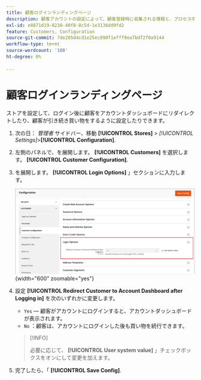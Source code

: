 ```yaml
---
title: 顧客ログインランディングページ
description: 顧客アカウントの設定によって、顧客登録時に収集される情報と、プロセス中に顧客が持つエクスペリエンスが決まります。
exl-id: e8871d19-8238-40f8-8c5d-1e3136dd9fd2
feature: Customers, Configuration
source-git-commit: 7de285d4cd1e25ec890f1efff9ea7bdf2f0a9144
workflow-type: tm+mt
source-wordcount: '108'
ht-degree: 0%

---
```


# 顧客ログインランディングページ

ストアを設定して、ログイン後に顧客をアカウントダッシュボードにリダイレクトしたり、顧客が引き続き買い物をするように設定したりできます。

1. 次の日： _管理者_ サイドバー、移動 **[!UICONTROL Stores]** > _[!UICONTROL Settings]_>**[!UICONTROL Configuration]**.

1. 左側のパネルで、を展開します。 **[!UICONTROL Customers]** を選択します。 **[!UICONTROL Customer Configuration]**.

1. を展開します。 **[!UICONTROL Login Options]** 」セクションに入力します。

   ![ログインオプション](assets/customer-configuration-login-options.png){width="600" zoomable="yes"}

1. 設定 **[!UICONTROL Redirect Customer to Account Dashboard after Logging in]** を次のいずれかに変更します。

   - `Yes`  — 顧客がアカウントにログインすると、アカウントダッシュボードが表示されます。
   - `No` ：顧客は、アカウントにログインした後も買い物を続行できます。

   >[!INFO]
   >
   >必要に応じて、 **[!UICONTROL User system value]** 」チェックボックスをオンにして変更を加えます。

1. 完了したら、「 **[!UICONTROL Save Config]**.
